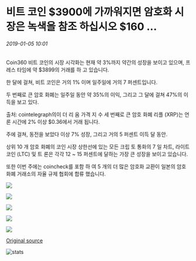 # 비트 코인 $3900에 가까워지면 암호화 시장은 녹색을 참조 하십시오 $160 ...

###### 2019-01-05 10:01

Coin360 비트 코인의 시장 시각화는 현재 약 3%까지 약간의 성장을 보이고 있으며, 프레스 타임에 약 $3899의 거래를 하 고 있습니다.

한 달에 걸쳐, 비트 코인은 거의 1% 이며 일주일에 거의 7 퍼센트입니다.

두 번째로 큰 암호 화폐는 일주일 동안 약 35%의 이익, 그리고 그 달에 걸쳐 47%의 이득을 보고 있다.

출처: cointelegraph의이 더 리 움 가격 지 수 세 번째로 큰 암호 화폐 리플 (XRP)는 언론 시간에 2% 이상 $0.36에서 거래 됩니다.

주에 걸쳐, 동전을 보았다 이상 7% 성장, 그리고 거의 5 퍼센트 이득 달 동안.

상위 10 개 암호 화폐의 코인 시장 상한선에 있는 모든 크립 토 통화의 7 일 차트, 라이트 코인 (LTC) 및 트 론은 각각 12 ~ 15 퍼센트에 달하는 가장 큰 성장을 보이고 있습니다.

또한 이번 주에는 coincheck를 포함 하 여 5 개의 더 많은 암호화 교환이 일본의 암호 화폐 거래소의 자율 규제 협회에 합류 했습니다.

![](https://s3.cointelegraph.com/storage/uploads/view/69cf13affe856600e212f58e7b008af1.png)

![](https://s3.cointelegraph.com/storage/uploads/view/2566900653cd5ceff8ce0af53f6df59b.png)

![](https://s3.cointelegraph.com/storage/uploads/view/9a1dfc8ae4c632c318a7792586b44ea5.png)

![](https://s3.cointelegraph.com/storage/uploads/view/7c837ca0e11ef3da8a867b40189bb1f6.png)

![](https://s3.cointelegraph.com/storage/uploads/view/a4a57c004791597467c23af492941c12.png)

[Original source](https://cointelegraph.com/news/crypto-markets-see-green-as-bitcoin-nears-3-900-and-ethereum-touches-160)

![stats](https://c.statcounter.com/11760860/0/a89fa40b/1/ "stats")